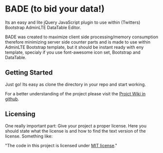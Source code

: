 # BADE (to bid your data!)

Its an easy and lite jQuery JavaScript plugin to use within 
(Twitters) Bootstrap AdminLTE DataTable Editor.

BADE was created to maximize client side processing/memory 
consumption therefore minimizing server side counter parts
and is made to use within AdminLTE Bootstrap template,
but it should be instant ready with eny template, specialy if
you use font-awesome icon set, Bootstrap and DataTable.

## Getting Started

Just go! Its easy as clone the directory in your repo and start working.

For a better understanding of the project please visit the [Projct Wiki in github](https://github.com/rstriquer/BADE/wiki).

## Licensing

One really important part: Give your project a proper license. Here you should
state what the license is and how to find the text version of the license.
Something like:

"The code in this project is licensed under [MIT license](https://github.com/rstriquer/BADE/blob/master/LICENSE)."
